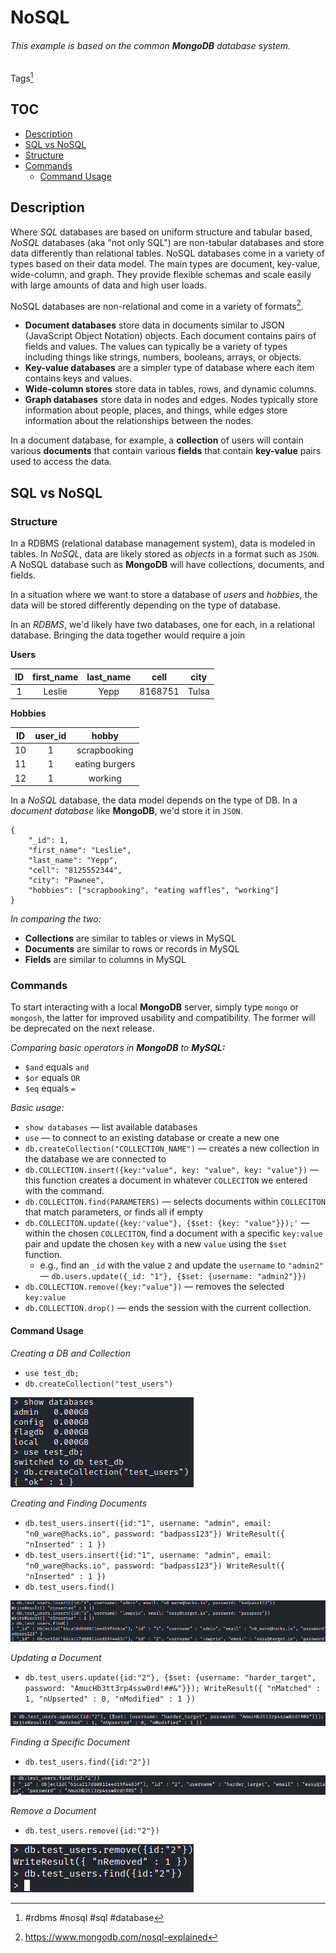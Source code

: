 # NoSQL
###### *This example is based on the common **MongoDB** database system.*
Tags[^2] 

## TOC
- [Description](#Description)
- [SQL vs NoSQL](#SQL%20vs%20NoSQL)
- [Structure](#Structure)
- [Commands](#Commands)
	- [Command Usage](#Command%20Usage)


[^2]: #rdbms #nosql #sql #database

## Description
Where *SQL* databases are based on uniform structure and tabular based, *NoSQL* databases (aka "not only SQL") are non-tabular databases and store data differently than relational tables. NoSQL databases come in a variety of types based on their data model. The main types are document, key-value, wide-column, and graph. They provide flexible schemas and scale easily with large amounts of data and high user loads.

NoSQL databases are non-relational and come in a variety of formats[^1].

[^1]: https://www.mongodb.com/nosql-explained

-   **Document databases** store data in documents similar to JSON (JavaScript Object Notation) objects. Each document contains pairs of fields and values. The values can typically be a variety of types including things like strings, numbers, booleans, arrays, or objects.
-   **Key-value databases** are a simpler type of database where each item contains keys and values.
-   **Wide-column stores** store data in tables, rows, and dynamic columns.
-   **Graph databases** store data in nodes and edges. Nodes typically store information about people, places, and things, while edges store information about the relationships between the nodes.

In a document database, for example, a **collection** of users will contain various **documents** that contain various **fields** that contain **key-value** pairs used to access the data. 

## SQL vs NoSQL

### Structure
In a RDBMS (relational database management system), data is modeled in tables. In *NoSQL*, data are likely stored as *objects* in a format such as `JSON`. A NoSQL database such as **MongoDB** will have collections, documents, and fields. 

In a situation where we want to store a database of *users* and *hobbies*,  the data will be stored differently depending on the type of database. 

In an *RDBMS*, we'd likely have two databases, one for each, in a relational database. Bringing the data together would require a join

**Users**

| ID | first_name | last_name | cell | city |
| :-: |  :-: |  :-: |  :-: |  :-: |
| 1 | Leslie | Yepp | 8168751 | Tulsa | 

**Hobbies**

| ID | user_id | hobby | 
| :-: | :-: | :-: | 
| 10 | 1 | scrapbooking | 
| 11 | 1 | eating burgers |
| 12 | 1 | working |

In a *NoSQL* database, the data model depends on the type of DB. In a *document database* like **MongoDB**, we'd store it in `JSON`. 

```
{ 
	"_id": 1, 
	"first_name": "Leslie", 
	"last_name": "Yepp", 
	"cell": "8125552344", 
	"city": "Pawnee", 
	"hobbies": ["scrapbooking", "eating waffles", "working"] 
}
```

*In comparing the two:*
- **Collections** are similar to tables or views in MySQL
- **Documents** are similar to rows or records in MySQL
- **Fields** are similar to columns in MySQL

### Commands
To start interacting with a local **MongoDB** server, simply type `mongo` or `mongosh`, the latter for improved usability and compatibility. The former will be deprecated on the next release. 


*Comparing basic operators in **MongoDB** to **MySQL:***
- `$and` equals `and`
- `$or` equals `OR`
- `$eq` equals `=`


*Basic usage:*
- `show databases` &mdash; list available databases
- `use` &mdash; to connect to an existing database or create a new one
- `db.createCollection("COLLECTION_NAME")` &mdash; creates a new collection in the database we are connected to 
- `db.COLLECTION.insert({key:"value", key: "value", key: "value"})` &mdash; this function creates a document in whatever `COLLECITON` we entered with the command. 
- `db.COLLECITON.find(PARAMETERS)` &mdash; selects documents within `COLLECITON` that match parameters, or finds all if empty
- `db.COLLECITON.update({key:'value"}, {$set: {key: "value"}});'` &mdash; within the chosen `COLLECITON`, find a document with a specific `key:value` pair and update the chosen `key` with a new `value` using the `$set` function. 
	- e.g., find an `_id` with the value `2` and update the `username` to `"admin2"` &mdash; `db.users.update({_id: "1"}, {$set: {username: "admin2"}})`
- `db.COLLECTION.remove({key:"value"})` &mdash; removes the selected `key:value`
- `db.COLLECTION.drop()` &mdash; ends the session with the current collection.

#### Command Usage
*Creating a DB and Collection*
- `use test_db;`
- `db.createCollection("test_users")`

![Creating DB and Collection](concepts_photos/NoSQL-Creating-DB-and-Collection.png)

*Creating and Finding Documents*
- `db.test_users.insert({id:"1", username: "admin", email: "n0_ware@hacks.io", password: "badpass123"})
WriteResult({ "nInserted" : 1 })`
- `db.test_users.insert({id:"1", username: "admin", email: "n0_ware@hacks.io", password: "badpass123"})
WriteResult({ "nInserted" : 1 })`
- `db.test_users.find()`

![Creating and Finding Documents](concepts_photos/NoSQL-Creating-and-Finding-Documents.png)

*Updating a Document*
- `db.test_users.update({id:"2"}, {$set: {username: "harder_target", password: "AmucHb3tt3rp4ssw0rd!##&"}});
WriteResult({ "nMatched" : 1, "nUpserted" : 0, "nModified" : 1 })`

![Updating a Document](concepts_photos/NoSQL-Update-a-Document.png)


*Finding a Specific Document*
- `db.test_users.find({id:"2"})`

![Finding a Specific Document](concepts_photos/NoSQL-Finding-A-Specific-Document.png)

*Remove a Document*
- `db.test_users.remove({id:"2"})`

![Remove a Document](concepts_photos/NoSQL-Remove-a-Document.png)
